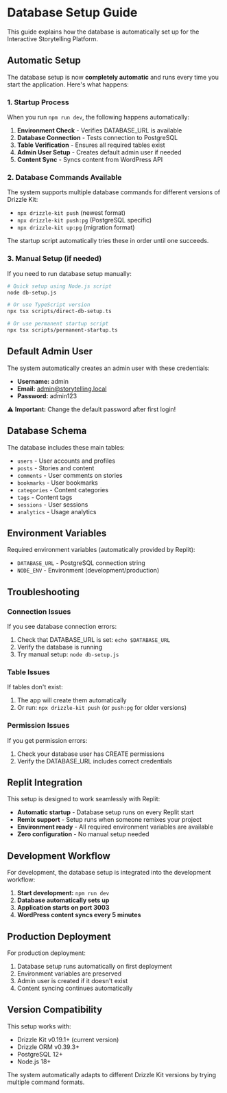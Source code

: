 # Database Setup Guide

This guide explains how the database is automatically set up for the Interactive Storytelling Platform.

## Automatic Setup

The database setup is now **completely automatic** and runs every time you start the application. Here's what happens:

### 1. Startup Process

When you run `npm run dev`, the following happens automatically:

1. **Environment Check** - Verifies DATABASE_URL is available
2. **Database Connection** - Tests connection to PostgreSQL
3. **Table Verification** - Ensures all required tables exist
4. **Admin User Setup** - Creates default admin user if needed
5. **Content Sync** - Syncs content from WordPress API

### 2. Database Commands Available

The system supports multiple database commands for different versions of Drizzle Kit:

- `npx drizzle-kit push` (newest format)
- `npx drizzle-kit push:pg` (PostgreSQL specific)
- `npx drizzle-kit up:pg` (migration format)

The startup script automatically tries these in order until one succeeds.

### 3. Manual Setup (if needed)

If you need to run database setup manually:

```bash
# Quick setup using Node.js script
node db-setup.js

# Or use TypeScript version
npx tsx scripts/direct-db-setup.ts

# Or use permanent startup script
npx tsx scripts/permanent-startup.ts
```

## Default Admin User

The system automatically creates an admin user with these credentials:

- **Username:** admin
- **Email:** admin@storytelling.local
- **Password:** admin123

⚠️ **Important:** Change the default password after first login!

## Database Schema

The database includes these main tables:

- `users` - User accounts and profiles
- `posts` - Stories and content
- `comments` - User comments on stories
- `bookmarks` - User bookmarks
- `categories` - Content categories
- `tags` - Content tags
- `sessions` - User sessions
- `analytics` - Usage analytics

## Environment Variables

Required environment variables (automatically provided by Replit):

- `DATABASE_URL` - PostgreSQL connection string
- `NODE_ENV` - Environment (development/production)

## Troubleshooting

### Connection Issues

If you see database connection errors:

1. Check that DATABASE_URL is set: `echo $DATABASE_URL`
2. Verify the database is running
3. Try manual setup: `node db-setup.js`

### Table Issues

If tables don't exist:

1. The app will create them automatically
2. Or run: `npx drizzle-kit push` (or `push:pg` for older versions)

### Permission Issues

If you get permission errors:

1. Check your database user has CREATE permissions
2. Verify the DATABASE_URL includes correct credentials

## Replit Integration

This setup is designed to work seamlessly with Replit:

- **Automatic startup** - Database setup runs on every Replit start
- **Remix support** - Setup runs when someone remixes your project  
- **Environment ready** - All required environment variables are available
- **Zero configuration** - No manual setup needed

## Development Workflow

For development, the database setup is integrated into the development workflow:

1. **Start development:** `npm run dev`
2. **Database automatically sets up**
3. **Application starts on port 3003**
4. **WordPress content syncs every 5 minutes**

## Production Deployment

For production deployment:

1. Database setup runs automatically on first deployment
2. Environment variables are preserved
3. Admin user is created if it doesn't exist
4. Content syncing continues automatically

## Version Compatibility

This setup works with:

- Drizzle Kit v0.19.1+ (current version)
- Drizzle ORM v0.39.3+
- PostgreSQL 12+
- Node.js 18+

The system automatically adapts to different Drizzle Kit versions by trying multiple command formats.